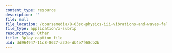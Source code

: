 ```yaml
---
content_type: resource
description: ''
file: null
file_location: /coursemedia/8-03sc-physics-iii-vibrations-and-waves-fall-2016/dd96494711c88627a32edb4e7f68db2b_T2n6fVybLcU.srt
file_type: application/x-subrip
resourcetype: Other
title: 3play caption file
uid: dd964947-11c8-8627-a32e-db4e7f68db2b
---
```

